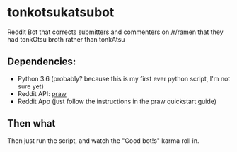 # tonkotsukatsubot
Reddit Bot that corrects submitters and commenters on /r/ramen that they had tonkOtsu broth rather than tonkAtsu

## Dependencies:

* Python 3.6 (probably? because this is my first ever python script, I'm not sure yet)
* Reddit API: [praw](https://praw.readthedocs.io/en/latest/)
* Reddit App (just follow the instructions in the praw quickstart guide)

## Then what

Then just run the script, and watch the "Good bot!s" karma roll in.
